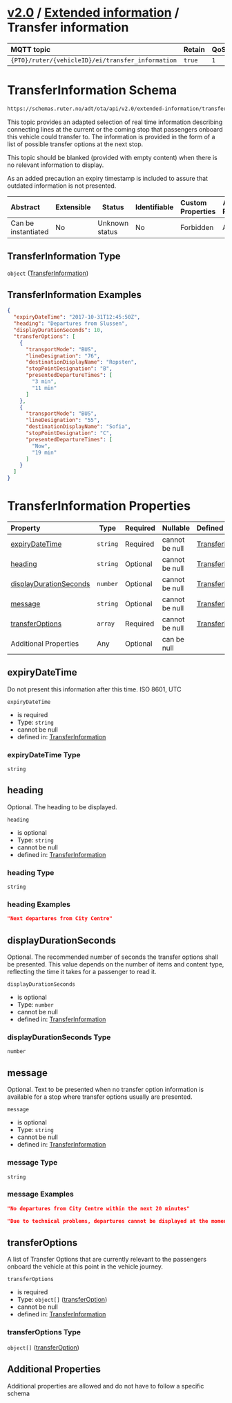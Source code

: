 # [v2.0](../../README.md) / [Extended information](README.md) / Transfer information 
 
MQTT topic                                          | Retain   | QoS 
| :------------------------------------------------ | -------- | -------- |
```{PTO}/ruter/{vehicleID}/ei/transfer_information```  | ```true``` | ```1```

# TransferInformation Schema

```txt
https://schemas.ruter.no/adt/ota/api/v2.0/extended-information/transfer-information.json
```

This topic provides an adapted selection of real time information describing connecting lines at the current or the coming stop that passengers onboard this vehicle could transfer to. The information is provided in the form of a list of possible transfer options at the next stop.

 This topic should be blanked (provided with empty content) when there is no relevant information to display.

 As an added precaution an expiry timestamp is included to assure that outdated information is not presented.


| Abstract            | Extensible | Status         | Identifiable | Custom Properties | Additional Properties | Access Restrictions | Defined In                                                                                                      |
| :------------------ | ---------- | -------------- | ------------ | :---------------- | --------------------- | ------------------- | --------------------------------------------------------------------------------------------------------------- |
| Can be instantiated | No         | Unknown status | No           | Forbidden         | Allowed               | none                | [transfer-information.json](../../schema/extended-information/transfer-information.json "open original schema") |

## TransferInformation Type

`object` ([TransferInformation](transfer-information.md))

## TransferInformation Examples

```json
{
  "expiryDateTime": "2017-10-31T12:45:50Z",
  "heading": "Departures from Slussen",
  "displayDurationSeconds": 10,
  "transferOptions": [
    {
      "transportMode": "BUS",
      "lineDesignation": "76",
      "destinationDisplayName": "Ropsten",
      "stopPointDesignation": "B",
      "presentedDepartureTimes": [
        "3 min",
        "11 min"
      ]
    },
    {
      "transportMode": "BUS",
      "lineDesignation": "55",
      "destinationDisplayName": "Sofia",
      "stopPointDesignation": "C",
      "presentedDepartureTimes": [
        "Now",
        "19 min"
      ]
    }
  ]
}
```

# TransferInformation Properties

| Property                                          | Type     | Required | Nullable       | Defined by                                                                                                                                                 |
| :------------------------------------------------ | -------- | -------- | -------------- | :--------------------------------------------------------------------------------------------------------------------------------------------------------- |
| [expiryDateTime](#expirydatetime)                 | `string` | Required | cannot be null | [TransferInformation](transfer-information-properties-expirydatetime.md "\#/properties/expiryDateTime#/properties/expiryDateTime")                         |
| [heading](#heading)                               | `string` | Optional | cannot be null | [TransferInformation](transfer-information-properties-heading.md "\#/properties/heading#/properties/heading")                                              |
| [displayDurationSeconds](#displaydurationseconds) | `number` | Optional | cannot be null | [TransferInformation](transfer-information-properties-displaydurationseconds.md "\#/properties/displayDurationSeconds#/properties/displayDurationSeconds") |
| [message](#message)                               | `string` | Optional | cannot be null | [TransferInformation](transfer-information-properties-message.md "\#/properties/message#/properties/message")                                              |
| [transferOptions](#transferoptions)               | `array`  | Required | cannot be null | [TransferInformation](transfer-information-properties-transferoptions.md "\#/properties/transferOptions#/properties/transferOptions")                      |
| Additional Properties                             | Any      | Optional | can be null    |                                                                                                                                                            |

## expiryDateTime

Do not present this information after this time. ISO 8601, UTC


`expiryDateTime`

-   is required
-   Type: `string`
-   cannot be null
-   defined in: [TransferInformation](transfer-information-properties-expirydatetime.md "\#/properties/expiryDateTime#/properties/expiryDateTime")

### expiryDateTime Type

`string`

## heading

Optional. The heading to be displayed.


`heading`

-   is optional
-   Type: `string`
-   cannot be null
-   defined in: [TransferInformation](transfer-information-properties-heading.md "\#/properties/heading#/properties/heading")

### heading Type

`string`

### heading Examples

```json
"Next departures from City Centre"
```

## displayDurationSeconds

Optional. The recommended number of seconds the transfer options shall be presented. This value depends on the number of items and content type, reflecting the time it takes for a passenger to read it.


`displayDurationSeconds`

-   is optional
-   Type: `number`
-   cannot be null
-   defined in: [TransferInformation](transfer-information-properties-displaydurationseconds.md "\#/properties/displayDurationSeconds#/properties/displayDurationSeconds")

### displayDurationSeconds Type

`number`

## message

Optional. Text to be presented when no transfer option information is available for a stop where transfer options usually are presented.


`message`

-   is optional
-   Type: `string`
-   cannot be null
-   defined in: [TransferInformation](transfer-information-properties-message.md "\#/properties/message#/properties/message")

### message Type

`string`

### message Examples

```json
"No departures from City Centre within the next 20 minutes"
```

```json
"Due to technical problems, departures cannot be displayed at the moment."
```

## transferOptions

A list of Transfer Options that are currently relevant to the passengers onboard the vehicle at this point in the vehicle journey.


`transferOptions`

-   is required
-   Type: `object[]` ([transferOption](transfer-information-properties-transferoptions-transferoption.md))
-   cannot be null
-   defined in: [TransferInformation](transfer-information-properties-transferoptions.md "\#/properties/transferOptions#/properties/transferOptions")

### transferOptions Type

`object[]` ([transferOption](transfer-information-properties-transferoptions-transferoption.md))

## Additional Properties

Additional properties are allowed and do not have to follow a specific schema
